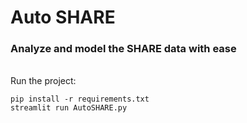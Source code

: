 # Auto SHARE

### Analyze and model the SHARE data with ease

<br>
Run the project:

```
pip install -r requirements.txt
streamlit run AutoSHARE.py
```

